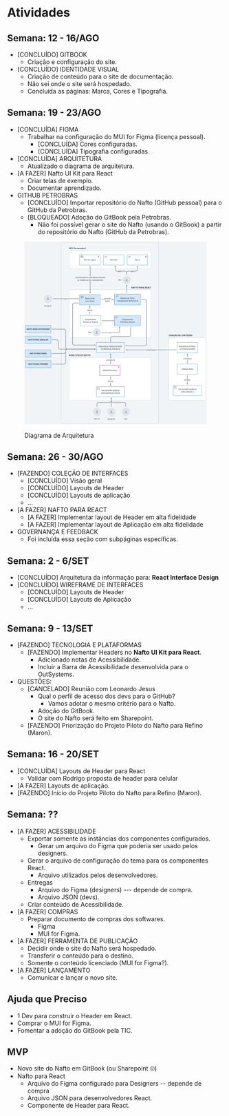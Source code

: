 # Atividades

## Semana: 12 - 16/AGO

* \[CONCLUÍDO] GITBOOK
  * Criação e configuração do site.
* \[CONCLUÍDO] IDENTIDADE VISUAL
  * Criação de conteúdo para o site de documentação.
  * Não sei onde o site será hospedado.
  * Concluída as páginas: Marca, Cores e Tipografia.

## Semana: 19 - 23/AGO

* \[CONCLUÍDA] FIGMA
  * Trabalhar na configuração do MUI for Figma (licença pessoal).
    * \[CONCLUÍDA] Cores configuradas.
    * \[CONCLUÍDA] Tipografia configuradas.
* \[CONCLUÍDA] ARQUITETURA
  * Atualizado o diagrama de arquitetura.
* \[A FAZER] Nafto UI Kit para React
  * Criar telas de exemplo.
  * Documentar aprendizado.
* GITHUB PETROBRAS
  * \[CONCLUÍDO] Importar repositório do Nafto (GitHub pessoal) para o GitHub da Petrobras.
  * \[BLOQUEADO] Adoção do GitBook pela Petrobras.
    * Não foi possível gerar o site do Nafto (usando o GitBook) a partir do repositório do Nafto (GitHub da Petrobras).

<figure><img src="../.gitbook/assets/image (15).png" alt=""><figcaption><p>Diagrama de Arquitetura</p></figcaption></figure>

## Semana: 26 - 30/AGO

* \[FAZENDO] COLEÇÃO DE INTERFACES
  * \[CONCLUÍDO] Visão geral
  * \[CONCLUÍDO] Layouts de Header
  * \[CONCLUÍDO] Layouts de aplicação
  * ...
* \[A FAZER] NAFTO PARA REACT
  * \[A FAZER] Implementar layout de Header em alta fidelidade
  * \[A FAZER] Implementar layout de Aplicação em alta fidelidade
* GOVERNANÇA E FEEDBACK
  * Foi incluída essa seção com subpáginas específicas.

## Semana: 2 - 6/SET

* \[CONCLUÍDO] Arquitetura da informação para: **React Interface Design**
* \[CONCLUÍDO] WIREFRAME DE INTERFACES
  * \[CONCLUÍDO] Layouts de Header
  * \[CONCLUÍDO] Layouts de Aplicação
  * ...

## Semana: 9 - 13/SET

* \[FAZENDO] TECNOLOGIA E PLATAFORMAS
  * \[FAZENDO] Implementar Headers no **Nafto UI Kit para React**.
    * Adicionado notas de Acessibilidade.
    * Incluir a Barra de Acessibilidade desenvolvida para o OutSystems.
* QUESTÕES:
  * \[CANCELADO] Reunião com Leonardo Jesus
    * Qual o perfil de acesso dos devs para o GitHub?
      * Vamos adotar o mesmo critério para o Nafto.
    * Adoção do GitBook.
    * O site do Nafto será feito em Sharepoint.
  * \[FAZENDO] Priorização do Projeto Piloto do Nafto para Refino (Maron).

## Semana: 16 - 20/SET

* \[CONCLUÍDA] Layouts de Header para React
  * Validar com Rodrigo proposta de header para celular
* \[A FAZER] Layouts de aplicação.
* \[FAZENDO] Início do Projeto Piloto do Nafto para Refino (Maron).

## Semana: ??

* \[A FAZER] ACESSIBILIDADE
  * Exportar somente as instâncias dos componentes configurados.
    * Gerar um arquivo do Figma que poderia ser usado pelos designers.
  * Gerar o arquivo de configuração do tema para os componentes React.
    * Arquivo utilizados pelos desenvolvedores.
  * Entregas
    * Arquivo do Figma (designers) --- depende de compra.
    * Arquivo JSON (devs).
  * Criar conteúdo de Acessibilidade.
* \[A FAZER] COMPRAS
  * Preparar documento de compras dos softwares.
    * Figma
    * MUI for Figma.
* \[A FAZER] FERRAMENTA DE PUBLICAÇÃO
  * Decidir onde o site do Nafto será hospedado.
  * Transferir o conteúdo para o destino.
  * Somente o conteúdo licenciado (MUI for Figma?).
* \[A FAZER] LANÇAMENTO
  * Comunicar e lançar o novo site.

## Ajuda que Preciso

* 1 Dev para construir o Header em React.
* Comprar o MUI for Figma.
* Fomentar a adoção do GitBook pela TIC.

## MVP

* Novo site do Nafto em GitBook (ou Sharepoint 🙄)
* Nafto para React
  * Arquivo do Figma configurado para Designers -- depende de compra
  * Arquivo JSON para desenvolvedores React.
  * Componente de Header para React.

